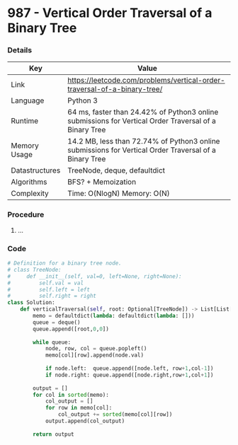 # 987 - Vertical Order Traversal of a Binary Tree

### Details

| Key | Value |
| --- | ----- |
| Link | https://leetcode.com/problems/vertical-order-traversal-of-a-binary-tree/
| Language | Python 3
| Runtime | 64 ms, faster than 24.42% of Python3 online submissions for Vertical Order Traversal of a Binary Tree
| Memory Usage | 14.2 MB, less than 72.74% of Python3 online submissions for Vertical Order Traversal of a Binary Tree
| Datastructures | TreeNode, deque, defaultdict
| Algorithms | BFS? + Memoization
| Complexity | Time: O(NlogN) Memory: O(N)

### Procedure

1. ...

### Code

```python
# Definition for a binary tree node.
# class TreeNode:
#     def __init__(self, val=0, left=None, right=None):
#         self.val = val
#         self.left = left
#         self.right = right
class Solution:
    def verticalTraversal(self, root: Optional[TreeNode]) -> List[List[int]]:
        memo = defaultdict(lambda: defaultdict(lambda: []))
        queue = deque()
        queue.append([root,0,0])
        
        while queue:
            node, row, col = queue.popleft()
            memo[col][row].append(node.val)
            
            if node.left:  queue.append([node.left, row+1,col-1])
            if node.right: queue.append([node.right,row+1,col+1])
        
        output = []
        for col in sorted(memo):
            col_output = []
            for row in memo[col]:
                col_output += sorted(memo[col][row])
            output.append(col_output)
            
        return output
```

